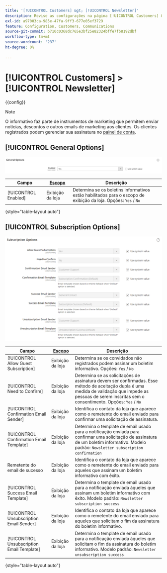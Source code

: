 ```yaml
---
title: '[!UICONTROL Customers] &gt; [!UICONTROL Newsletter]'
description: Revise as configurações na página [!UICONTROL Customers] &gt; [!UICONTROL Newsletter] do Administrador do Commerce.
exl-id: a97003ca-985e-47fa-9ff3-677e05ef3729
feature: Configuration, Customers, Communications
source-git-commit: b710c0368dc765e3bf25e82324bffe7fb8192dbf
workflow-type: tm+mt
source-wordcount: '237'
ht-degree: 0%

---
```


# [!UICONTROL Customers] > [!UICONTROL Newsletter]

{{config}}

>[!NOTE]
>
>O informativo faz parte de instrumentos de marketing que permitem enviar notícias, descontos e outros emails de marketing aos clientes. Os clientes registrados podem gerenciar sua assinatura no [painel de conta](../../customers/account-dashboard-my-account.md).

## [!UICONTROL General Options]

![Opções gerais](./assets/newsletter-general-options.png)<!-- zoom -->

| Campo | [Escopo](../../getting-started/websites-stores-views.md#scope-settings) | Descrição |
|--- |--- |--- |
| [!UICONTROL Enabled] | Exibição da loja | Determina se os boletins informativos estão habilitados para o escopo de exibição da loja. Opções: `Yes` / `No` |

{style="table-layout:auto"}

## [!UICONTROL Subscription Options]

![Opções de assinatura](./assets/newsletter-subscription-options.png)<!-- zoom -->

<!-- [Subscription Options](https://docs.magento.com/user-guide/marketing/newsletter-configuration.html) -->

| Campo | [Escopo](../../getting-started/websites-stores-views.md#scope-settings) | Descrição |
|--- |--- |--- |
| [!UICONTROL Allow Guest Subscription] | Exibição da loja | Determina se os convidados não registrados podem assinar um boletim informativo. Opções: `Yes` / `No` |
| [!UICONTROL Need to Confirm] | Exibição da loja | Determina se as solicitações de assinatura devem ser confirmadas. Esse método de aceitação dupla é uma medida de validação que impede as pessoas de serem inscritas sem o consentimento. Opções: `Yes` / `No` |
| [!UICONTROL Confirmation Email Sender] | Exibição da loja | Identifica o contato da loja que aparece como o remetente do email enviado para confirmar uma solicitação de assinatura. |
| [!UICONTROL Confirmation Email Template] | Exibição da loja | Determina o template de email usado para a notificação enviada para confirmar uma solicitação de assinatura de um boletim informativo. Modelo padrão: `Newsletter subscription confirmation` |
| Remetente do email de sucesso | Exibição da loja | Identifica o contato da loja que aparece como o remetente do email enviado para aqueles que assinam um boletim informativo com êxito. |
| [!UICONTROL Success Email Template] | Exibição da loja | Determina o template de email usado para a notificação enviada àqueles que assinam um boletim informativo com êxito. Modelo padrão: `Newsletter subscription success` |
| [!UICONTROL Unsubscription Email Sender] | Exibição da loja | Identifica o contato da loja que aparece como o remetente do email enviado para aqueles que solicitam o fim da assinatura do boletim informativo. |
| [!UICONTROL Unsubscription Email Template] | Exibição da loja | Determina o template de email usado para a notificação enviada àqueles que solicitam o fim da assinatura do boletim informativo. Modelo padrão: `Newsletter unsubscription success` |

{style="table-layout:auto"}

